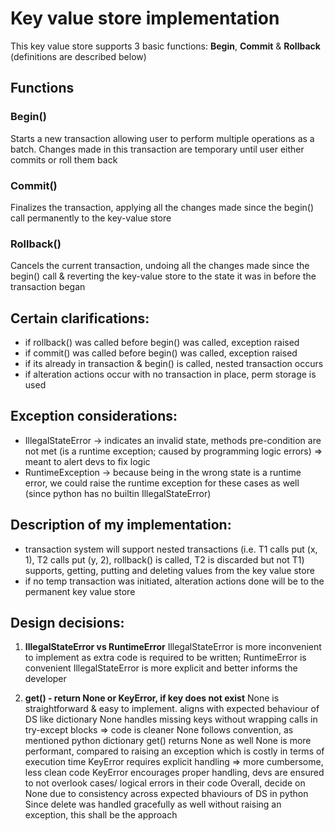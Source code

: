 # Key value store implementation

This key value store supports 3 basic functions: **Begin**, **Commit** & **Rollback** (definitions are described below)

## Functions
### Begin()
Starts a new transaction allowing user to perform multiple operations as a batch. Changes made in this transaction are temporary until user either commits or roll them back
### Commit()
Finalizes the transaction, applying all the changes made since the begin() call permanently to the key-value store
### Rollback()
Cancels the current transaction, undoing all the changes made since the begin() call & reverting the key-value store to the state it was in before the transaction began


## Certain clarifications:
- if rollback() was called before begin() was called, exception raised 
- if commit() was called before begin() was called, exception raised
- if its already in transaction & begin() is called, nested transaction occurs
- if alteration actions occur with no transaction in place, perm storage is used

## Exception considerations:
- IllegalStateError -> indicates an invalid state, methods pre-condition are not met (is a runtime exception; caused by programming logic errors) => meant to alert devs to fix logic
- RuntimeException -> because being in the wrong state is a runtime error, we could raise the runtime exception for these cases as well (since python has no builtin IllegalStateError)

## Description of my implementation:
- transaction system will support nested transactions (i.e. T1 calls put (x, 1), T2 calls put (y, 2), rollback() is called, T2 is discarded but not T1) supports, getting, putting and deleting values from the key value store
- if no temp transaction was initiated, alteration actions done will be to the permanent key value store


## Design decisions:
1. **IllegalStateError vs RuntimeError**
IllegalStateError is more inconvenient to implement as extra code is required to be written; RuntimeError is convenient
IllegalStateError is more explicit and better informs the developer

2. **get() - return None or KeyError, if key does not exist**
None is straightforward & easy to implement. aligns with expected behaviour of DS like dictionary
None handles missing keys without wrapping calls in try-except blocks => code is cleaner
None follows convention, as mentioned python dictionary get() returns None as well
None is more performant, compared to raising an exception which is costly in terms of execution time
KeyError requires explicit handling => more cumbersome, less clean code
KeyError encourages proper handling, devs are ensured to not overlook cases/ logical errors in their code
Overall, decide on None due to consistency across expected bhaviours of DS in python
Since delete was handled gracefully as well without raising an exception, this shall be the approach
